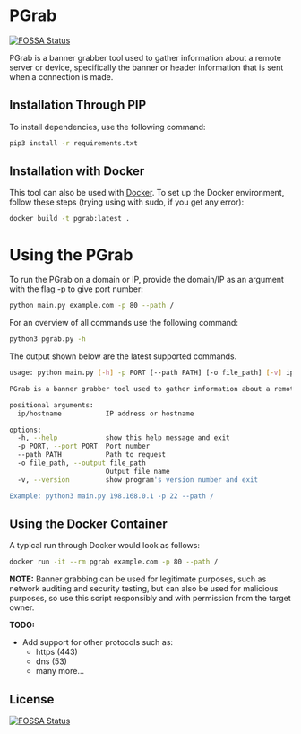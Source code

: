 # PGrab
[![FOSSA Status](https://app.fossa.com/api/projects/git%2Bgithub.com%2Fshivamsaraswat%2Fpgrab.svg?type=shield)](https://app.fossa.com/projects/git%2Bgithub.com%2Fshivamsaraswat%2Fpgrab?ref=badge_shield)


PGrab is a banner grabber tool used to gather information about a remote server or device, specifically the banner or header information that is sent when a connection is made.

## Installation Through PIP
To install dependencies, use the following command:

```bash
pip3 install -r requirements.txt
```

## Installation with Docker
This tool can also be used with [Docker](https://www.docker.com/). To set up the Docker environment, follow these steps (trying using with sudo, if you get any error):

```bash
docker build -t pgrab:latest .
```

# Using the PGrab
To run the PGrab on a domain or IP, provide the domain/IP as an argument with the flag -p to give port number:
```bash
python main.py example.com -p 80 --path /
```

For an overview of all commands use the following command:

```bash
python3 pgrab.py -h
```

The output shown below are the latest supported commands.

```bash
usage: python main.py [-h] -p PORT [--path PATH] [-o file_path] [-v] ip/hostname

PGrab is a banner grabber tool used to gather information about a remote server or device.

positional arguments:
  ip/hostname           IP address or hostname

options:
  -h, --help            show this help message and exit
  -p PORT, --port PORT  Port number
  --path PATH           Path to request
  -o file_path, --output file_path
                        Output file name
  -v, --version         show program's version number and exit

Example: python3 main.py 198.168.0.1 -p 22 --path /
```

## Using the Docker Container

A typical run through Docker would look as follows:

```bash
docker run -it --rm pgrab example.com -p 80 --path /
```

**NOTE:** Banner grabbing can be used for legitimate purposes, such as network auditing and security testing, but can also be used for malicious purposes, so use this script responsibly and with permission from the target owner.

**TODO:**
  * Add support for other protocols such as:
    * https (443)
    * dns (53)
    * many more...

## License
[![FOSSA Status](https://app.fossa.com/api/projects/git%2Bgithub.com%2Fshivamsaraswat%2Fpgrab.svg?type=large)](https://app.fossa.com/projects/git%2Bgithub.com%2Fshivamsaraswat%2Fpgrab?ref=badge_large)